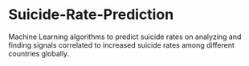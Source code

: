 # Suicide-Rate-Prediction
Machine Learning algorithms to predict suicide rates on analyzing and finding signals correlated to increased suicide rates among different countries globally.
